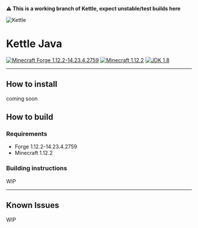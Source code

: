 **:warning: This is a working branch of Kettle, expect unstable/test builds here**

![Kettle](https://i.imgur.com/gkmTKvR.png)

# Kettle Java

[![Minecraft Forge 1.12.2-14.23.4.2759](https://img.shields.io/badge/Forge-1.12.2--14.23.4.2759-orange.svg?style=for-the-badge)](http://files.minecraftforge.net/)
[![Minecraft 1.12.2](https://img.shields.io/badge/Minecraft-1.12.2-green.svg?style=for-the-badge)](http://minecraft.net)
[![JDK 1.8](https://img.shields.io/badge/JDK-8-blue.svg?style=for-the-badge)](http://www.oracle.com/technetwork/java/javase/downloads/jdk8-downloads-2133151.html)

---

## How to install
coming soon

## How to build

### Requirements
* Forge 1.12.2-14.23.4.2759
* Minecraft 1.12.2

### Building instructions
WIP

---

## Known Issues
WIP
